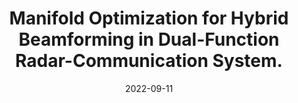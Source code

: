 ---
title: "Manifold Optimization for Hybrid Beamforming in Dual-Function Radar-Communication System."
collection: arVix
permalink: publications/2022-arVix-tvt
date: 2022-09-11
level: arVix
paperurl: 'http://arxiv.org/abs/2209.04848'
citation: '<b>B. Wang</b>, H. Li and Z. Cheng, "Dynamic Hybrid Beamforming Design for Dual-Function Radar-Communication Systems," submitted to <i>IEEE Transactions on Vehicular Technology</i>.'
---